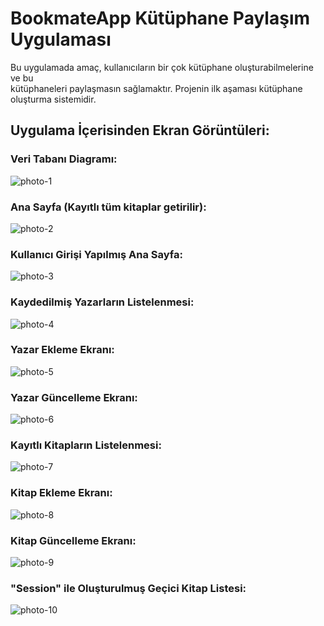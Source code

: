 # BookmateApp Kütüphane Paylaşım Uygulaması

Bu uygulamada amaç, kullanıcıların bir çok kütüphane oluşturabilmelerine ve bu <br>
kütüphaneleri paylaşmasın sağlamaktır. Projenin ilk aşaması kütüphane oluşturma sistemidir. 


## Uygulama İçerisinden Ekran Görüntüleri:


### Veri Tabanı Diagramı:

<img src="https://i.hizliresim.com/qxkmoky.png" alt="photo-1"/><br>

### Ana Sayfa (Kayıtlı tüm kitaplar getirilir):

<img src="https://i.hizliresim.com/4kuzz6h.png" alt="photo-2"/><br>

### Kullanıcı Girişi Yapılmış Ana Sayfa:

<img src="https://i.hizliresim.com/n9giam1.png" alt="photo-3"/><br>

### Kaydedilmiş Yazarların Listelenmesi:

<img src="https://i.hizliresim.com/dutv8yv.png" alt="photo-4"/><br>

### Yazar Ekleme Ekranı:

<img src="https://i.hizliresim.com/hdza085.png" alt="photo-5"/><br>

### Yazar Güncelleme Ekranı:

<img src="https://i.hizliresim.com/564ay7f.png" alt="photo-6"/><br>

### Kayıtlı Kitapların Listelenmesi:

<img src="https://i.hizliresim.com/io6rvfr.png" alt="photo-7"/><br>

### Kitap Ekleme Ekranı:

<img src="https://i.hizliresim.com/4du3aba.png" alt="photo-8"/><br>

### Kitap Güncelleme Ekranı:
<img src="https://i.hizliresim.com/shduk2h.png" alt="photo-9"/><br>

### "Session" ile Oluşturulmuş Geçici Kitap Listesi:

<img src="https://i.hizliresim.com/4s5e0l7.png" alt="photo-10"/><br>